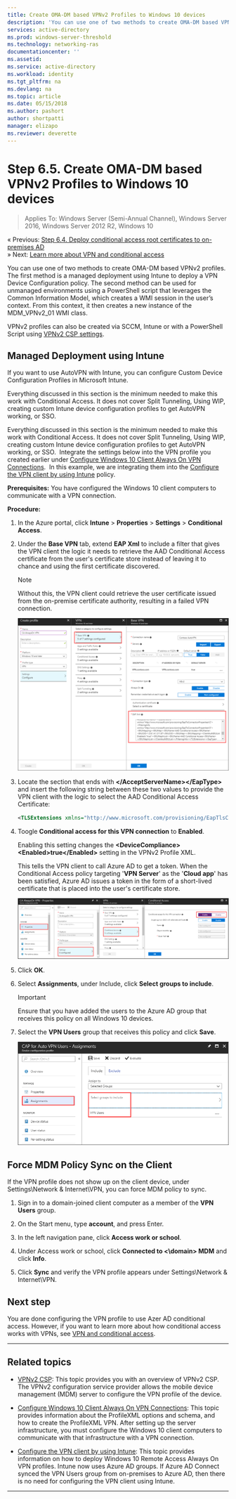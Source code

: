 ```yaml
---
title: Create OMA-DM based VPNv2 Profiles to Windows 10 devices
description: 'You can use one of two methods to create OMA-DM based VPNv2 profiles. The first method is a managed deployment using Intune to deploy a VPN Device Configuration policy. The second method can be used for unmanaged environments using a PowerShell script that leverages the Common Information Model, which creates a WMI session in the user’s context.'
services: active-directory
ms.prod: windows-server-threshold
ms.technology: networking-ras
documentationcenter: ''
ms.assetid: 
ms.service: active-directory
ms.workload: identity
ms.tgt_pltfrm: na
ms.devlang: na
ms.topic: article
ms.date: 05/15/2018
ms.author: pashort
author: shortpatti
manager: elizapo
ms.reviewer: deverette
---
```


# Step 6.5. Create OMA-DM based VPNv2 Profiles to Windows 10 devices

>Applies To: Windows Server (Semi-Annual Channel), Windows Server 2016, Windows Server 2012 R2, Windows 10

&#171; Previous: [Step 6.4. Deploy conditional access root certificates to on-premises AD](vpn-deploy-cond-access-root-cert-to-on-premise-ad.md)<br>
&#187; Next: [Learn more about VPN and conditional access](https://docs.microsoft.com/windows/access-protection/vpn/vpn-conditional-access)

You can use one of two methods to create OMA-DM based VPNv2 profiles. The first method is a managed deployment using Intune to deploy a VPN Device Configuration policy. The second method can be used for unmanaged environments using a PowerShell script that leverages the Common Information Model, which creates a WMI session in the user’s context. From this context, it then creates a new instance of the MDM_VPNv2_01 WMI class. 

VPNv2 profiles can also be created via SCCM, Intune or with a PowerShell Script using [VPNv2 CSP settings](https://docs.microsoft.com/en-us/windows/client-management/mdm/vpnv2-csp). 

## Managed Deployment using Intune
If you want to use AutoVPN with Intune, you can configure Custom Device Configuration Profiles in Microsoft Intune. 

Everything discussed in this section is the minimum needed to make this work with Conditional Access. It does not cover Split Tunneling, Using WIP, creating custom Intune device configuration profiles to get AutoVPN working, or SSO. 

Everything discussed in this section is the minimum needed to make this work with Conditional Access. It does not cover Split Tunneling, Using WIP, creating custom Intune device configuration profiles to get AutoVPN working, or SSO.  Integrate the settings below into the VPN profile you created earlier under [Configure Windows 10 Client Always On VPN Connections](https://docs.microsoft.com/en-us/windows-server/remote/remote-access/vpn/always-on-vpn/deploy/vpn-deploy-client-vpn-connections).  In this example, we are integrating them into the [Configure the VPN client by using Intune](https://docs.microsoft.com/en-us/windows-server/remote/remote-access/vpn/always-on-vpn/deploy/vpn-deploy-client-vpn-connections#configure-the-vpn-client-by-using-intune) policy.

**Prerequisites:**
You have configured the Windows 10 client computers to communicate with a VPN connection.  


**Procedure:**

1. In the Azure portal, click **Intune** > **Properties** > **Settings** > **Conditional Access**.
    
2. Under the **Base VPN** tab, extend **EAP Xml** to include a filter that gives the VPN client the logic it needs to retrieve the AAD Conditional Access certificate from the user's certificate store instead of leaving it to chance and using the first certificate discovered.

    >[!NOTE]
    >Without this, the VPN client could retrieve the user certificate issued from the on-premise certificate authority, resulting in a failed VPN connection.

    ![Intune portal](../../media/Always-On-Vpn/intune-eap-xml.png)

3. Locate the section that ends with **\</AcceptServerName>\</EapType>** and insert the following string between these two values to provide the VPN client with the logic to select the AAD Conditional Access Certificate:

    ```XML
    <TLSExtensions xmlns="http://www.microsoft.com/provisioning/EapTlsConnectionPropertiesV2"><FilteringInfo xmlns="http://www.microsoft.com/provisioning/EapTlsConnectionPropertiesV3"><EKUMapping><EKUMap><EKUName>AAD Conditional Access</EKUName><EKUOID>1.3.6.1.4.1.311.87</EKUOID></EKUMap></EKUMapping><ClientAuthEKUList Enabled="true"><EKUMapInList><EKUName>AAD Conditional Access</EKUName></EKUMapInList></ClientAuthEKUList></FilteringInfo></TLSExtensions>
    ```

4. Toogle **Conditional access for this VPN connection** to **Enabled**.<p>Enabling this setting changes the **\<DeviceCompliance>\<Enabled>true\</Enabled>** setting in the VPNv2 Profile XML.<p>This tells the VPN client to call Azure AD to get a token. When the Conditional Access policy targeting '**VPN Server**' as the '**Cloud app**' has been satisfied, Azure AD issues a token in the form of a short-lived certificate that is placed into the user's certificate store.

    ![Conditional Access for Always On VPN - Properties](../../media/Always-On-Vpn/vpn-conditional-access-azure-ad.png)

5. Click **OK**.

11. Select **Assignments**, under Include, click **Select groups to include**.

    >[!IMPORTANT]
    >Ensure that you have added the users to the Azure AD group that receives this policy on all Windows 10 devices.

12. Select the **VPN Users** group that receives this policy and click **Save**.

    ![CAP for Auto VPN Users - Assignments](../../media/Always-On-Vpn/cap-for-auto-vpn-users-assignments.png)

## Force MDM Policy Sync on the Client
If the VPN profile does not show up on the client device, under Settings\\Network & Internet\\VPN, you can force MDM policy to sync.

1. Sign in to a domain-joined client computer as a member of the **VPN Users** group.

2. On the Start menu, type **account**, and press Enter.

3.  In the left navigation pane, click **Access work or school**.

5.  Under Access work or school, click **Connected to <\domain> MDM** and click **Info**.

6.  Click **Sync** and verify the VPN profile appears under Settings\\Network & Internet\\VPN.


## Next step
You are done configuring the VPN profile to use Azer AD conditional access. However, if you want to learn more about how conditional access works with VPNs, see [VPN and conditional access](https://docs.microsoft.com/windows/access-protection/vpn/vpn-conditional-access).

---

## Related topics
- [VPNv2 CSP](https://msdn.microsoft.com/windows/hardware/commercialize/customize/mdm/vpnv2-csp):  This topic provides you with an overview of VPNv2 CSP. The VPNv2 configuration service provider allows the mobile device management (MDM) server to configure the VPN profile of the device.

- [Configure Windows 10 Client Always On VPN Connections](https://docs.microsoft.com/en-us/windows-server/remote/remote-access/vpn/always-on-vpn/deploy/vpn-deploy-client-vpn-connections): This topic provides information about the ProfileXML options and schema, and how to create the ProfileXML VPN. After setting up the server infrastructure, you must configure the Windows 10 client computers to communicate with that infrastructure with a VPN connection. 

- [Configure the VPN client by using Intune](https://docs.microsoft.com/en-us/windows-server/remote/remote-access/vpn/always-on-vpn/deploy/vpn-deploy-client-vpn-connections#configure-the-vpn-client-by-using-intune): This topic provides information on how to deploy Windows 10 Remote Access Always On VPN profiles. Intune now uses Azure AD groups. If Azure AD Connect synced the VPN Users group from on-premises to Azure AD, then there is no need for configuring the VPN client using Intune.

---